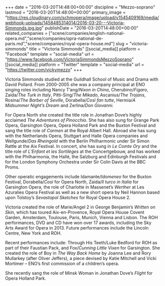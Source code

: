 +++
date = "2016-03-20T14:48:00+00:00"
discipline = "Mezzo-soprano"
lastmod = "2016-03-20T14:48:00+00:00"
primary_image = "https://res.cloudinary.com/schmopera/image/upload/v1545409169/media/webhook-uploads/1458485314014/2016-03-20---Victoria-Simmonds.jpg.jpg"
publishDate = "2016-03-20T14:48:00+00:00"
related_companies = ["scene/companies/english-national-opera.md","scene/companies/opra-national-de-paris.md","scene/companies/royal-opera-house.md"]
slug = "victoria-simmonds"
title = "Victoria Simmonds"
[[social_media]]
platform = "Facebook"
template = "social-media"
url = "https://www.facebook.com/VictoriaSimmondsMezzoSoprano"
[[social_media]]
platform = "Twitter"
template = "social-media"
url = "https://twitter.com/vickymezzo"
+++

Victoria Simmonds studied at the Guildhall School of Music and Drama with David Pollard.  From 2000-2005 she was a company principal at ENO singing roles including Nancy T’ang/*Nixon in China*, Cherubino/*Figaro*, Zaida/*The Turk in Italy*, Pitti-Sing/*The Mikado*, Ascanius/*The Trojans*, Rosina/*The Barber of Seville*, Dorabella/*Così fan tutte*, Hermia/*A Midsummer Night’s Dream* and Zerlina/*Don Giovanni*.

For Opera North she created the title role in Jonathan Dove’s highly acclaimed *The Adventures of Pinocchio*.  She has also sung for Grange Park Opera, Garsington Opera, Opera Holland Park and the Buxton Festival and sang the title role of *Carmen* at the Royal Albert Hall.  Abroad she has sung with the Netherlands Opera, Stuttgart and Halle Opera companies and Wellgunde/*Das Rheingold* with the Berlin Philharmonic under Sir Simon Rattle at the Aix Festival.  In concert, she has sung in *Le Comte Ory* and the title role of *L’Enfant et les Sortilèges* at the Concertgebouw, and has worked with the Philharmonia, the Hallé, the Salzburg and Edinburgh Festivals and for the London Symphony Orchestra under Sir Colin Davis at the BBC Proms.

Other operatic engagements include Idamante/*Idomeneo* for the Buxton Festival, Dorabella/*Così* for Opera North, Zaida/*Il turco in Italia* for Garsington Opera, the role of Charlotte in Massenet’s *Werther* at Les Azuralies Opera Festival as well as a new short opera by Neil Hannon based upon Tolstoy’s *Sevastopol Sketches* for Royal Opera House 2.

Victoria created the role of Marie/Angel 2 in George Benjamin’s *Written on Skin*, which has toured Aix-en-Provence, Royal Opera House Covent Garden, Amsterdam, Toulouse, Paris, Munich, Vienna and Lisbon.  The ROH performances, DVD and CD have won over 17 awards, including the Sky Arts Award for Opera in 2013. Future performances include the Lincoln Centre, New York and ROH.

Recent performances include: Through His Teeth/Luke Bedford for ROH as part of their Faustian Pack, and Fox/*Cunning Little Vixen* for Garsington. She created the role of Boy in *The Way Back Home* by Joanna Lee and Rory Mullarkey (after Oliver Jeffers), a piece devised by Katie Mitchell and Vicki Mortimer – ENO’s first commission of a children’s opera.

She recently sang the role of Minsk Woman in Jonathan Dove’s *Flight* for Opera Holland Park.

